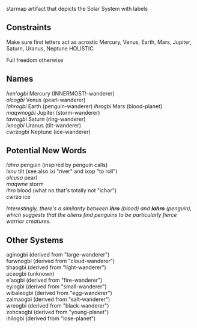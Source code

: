 starmap artifact that depicts the Solar System with labels

## Constraints

Make sure first letters act as acrostic
Mercury, Venus, Earth, Mars, Jupiter, Saturn, Uranus, Neptune
HOLISTIC

Full freedom otherwise

## Names

*hen'ogbi* Mercury (INNERMOST!-wanderer)  
*olcogbi* Venus (pearl-wanderer)  
*lahrogbi* Earth (penguin-wanderer)
*ihrogbi* Mars (blood-planet)  
*maqwnogbi* Jupiter (storm-wanderer)  
*tavrogbi* Saturn (ring-wanderer)  
*ixnogbi* Uranus (tilt-wanderer)  
*cwrzogbi* Neptune (ice-wanderer)  

## Potential New Words

*lahro* penguin (inspired by penguin calls)  
*ixnu* tilt (see also ixi "river" and ixop "to roll")  
*olcusa* pearl  
*maqwne* storm  
*ihro* blood (what no that's totally not "ichor")  
*cwrza* ice  

*Interestingly, there's a similarity between **ihro** (blood) and **lahro** (penguin), which suggests that the aliens find penguins to be particularly fierce warrior creatures.*

## Other Systems

aginogbi (derived from "large-wanderer")  
furwnogbi (derived from "cloud-wanderer")  
tihaogbi (derived from "light-wanderer")  
uceogbi (unknown)  
e'aogbi (derived from "fire-wanderer")  
eyiogbi (derived from "small-wanderer")  
wibaleogbi (derived from "egg-wanderer")  
zalmaogbi (derived from "salt-wanderer")  
wreogbi (derived from "black-wanderer")  
zohcaogbi (derived from "young-planet")  
ihilogbi (derived from "lose-planet")  
